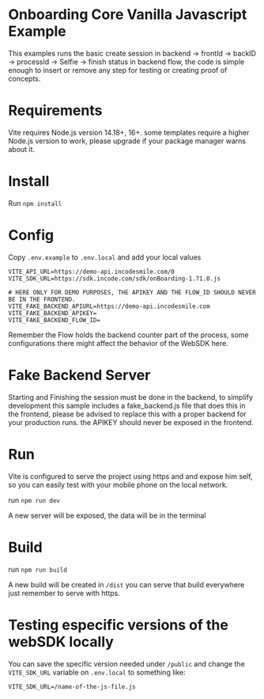 # Onboarding Core Vanilla Javascript Example
This examples runs the basic create session in backend -> frontId -> backID ->
processId -> Selfie -> finish status in backend flow, the code is simple enough to insert or remove any step for testing or creating proof of concepts.

# Requirements
Vite requires Node.js version 14.18+, 16+. some templates require a higher Node.js version to work, please upgrade if your package manager warns about it.

# Install
Run `npm install`
# Config
Copy `.env.example` to `.env.local` and add your local values
```
VITE_API_URL=https://demo-api.incodesmile.com/0
VITE_SDK_URL=https://sdk.incode.com/sdk/onBoarding-1.71.0.js

# HERE ONLY FOR DEMO PURPOSES, THE APIKEY AND THE FLOW_ID SHOULD NEVER BE IN THE FRONTEND.
VITE_FAKE_BACKEND_APIURL=https://demo-api.incodesmile.com
VITE_FAKE_BACKEND_APIKEY=
VITE_FAKE_BACKEND_FLOW_ID=
```
Remember the Flow holds the backend counter part of the process, some configurations there might affect the behavior of the WebSDK here.

# Fake Backend Server
Starting and Finishing the session must be done in the backend, to simplify development this
sample includes a fake_backend.js file that does this in the frontend, please be advised to
replace this with a proper backend for your production runs. the APIKEY should never be
exposed in the frontend.

# Run
Vite is configured to serve the project using https and and expose him self, so you can easily test with your mobile phone on the local network.

run `npm run dev`

A new server will be exposed, the data will be in the terminal

# Build
run `npm run build`

A new build will be created in `/dist` you can serve that build everywhere just remember to serve with https.

# Testing especific versions of the webSDK locally
You can save the specific version needed under `/public` and change the `VITE_SDK_URL` variable on `.env.local` to something like:

```
VITE_SDK_URL=/name-of-the-js-file.js
```

